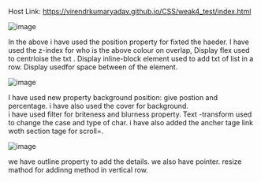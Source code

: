 Host Link: https://virendrkumaryadav.github.io/CSS/weak4_test/index.html

![image](https://github.com/VirendrKumarYadav/CSS/assets/87600216/b471a3c2-f0dd-44f0-8eb8-42ac804d29d8)



In the above i have used the position property for fixted the haeder.
I have used the z-index for who is the above colour on overlap,
Display flex used to centrloise the txt .
Display inline-block element used to add txt of list in a row.
Display usedfor space between of the element.

![image](https://github.com/VirendrKumarYadav/CSS/assets/87600216/4d84d1d6-13bd-4852-8e5c-cedcf5198834)



I have used new property background position: give postion and percentage.
i have also used the cover for background.  
i have used filter for briteness and blurness property.
Text -transform used to change the case and type of char.
i have also added the ancher tage link woth section tage for scroll=.




![image](https://github.com/VirendrKumarYadav/CSS/assets/87600216/025fdf45-8f29-4c86-91ff-eaf92774407a)


we have outline property to add the details.
we also have pointer.
resize mathod for addinng method in vertical row.


